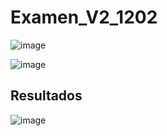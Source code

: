# Examen_V2_1202
![image](https://github.com/user-attachments/assets/0a4b65f7-fd1f-4bde-83ca-5cdec667316f)

![image](https://github.com/user-attachments/assets/d91d93f3-5034-489c-afdb-920577066387)

## Resultados
![image](https://github.com/user-attachments/assets/cc413afd-c045-40c9-a3ab-288a9f4290e6)



